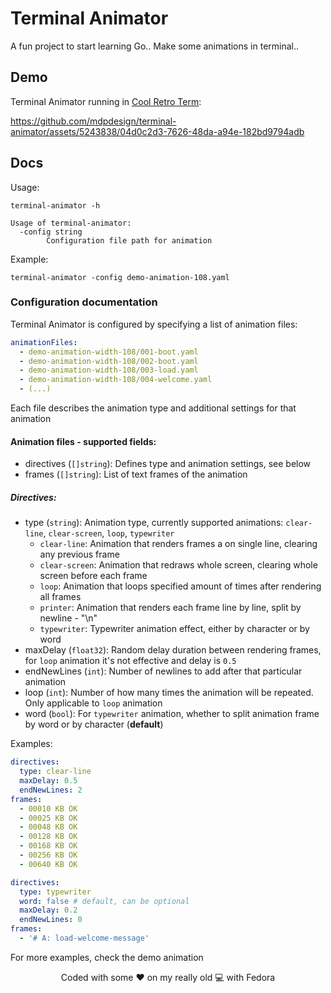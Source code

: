 # Terminal Animator

A fun project to start learning Go.. Make some animations in terminal..

## Demo

Terminal Animator running in [Cool Retro Term](https://github.com/Swordfish90/cool-retro-term):

https://github.com/mdpdesign/terminal-animator/assets/5243838/04d0c2d3-7626-48da-a94e-182bd9794adb

## Docs

Usage:

```shell
terminal-animator -h

Usage of terminal-animator:
  -config string
        Configuration file path for animation
```

Example:

```shell
terminal-animator -config demo-animation-108.yaml
```

### Configuration documentation

Terminal Animator is configured by specifying a list of animation files:

```yaml
animationFiles:
  - demo-animation-width-108/001-boot.yaml
  - demo-animation-width-108/002-boot.yaml
  - demo-animation-width-108/003-load.yaml
  - demo-animation-width-108/004-welcome.yaml
  - (...)
```

Each file describes the animation type and additional settings for that animation

#### Animation files - supported fields:

- directives (`[]string`): Defines type and animation settings, see below
- frames (`[]string`): List of text frames of the animation

##### Directives:

- type (`string`): Animation type, currently supported animations: `clear-line`, `clear-screen`, `loop`, `typewriter`
  - `clear-line`: Animation that renders frames a on single line, clearing any previous frame
  - `clear-screen`: Animation that redraws whole screen, clearing whole screen before each frame
  - `loop`: Animation that loops specified amount of times after rendering all frames
  - `printer`: Animation that renders each frame line by line, split by newline - "\n"
  - `typewriter`: Typewriter animation effect, either by character or by word
- maxDelay (`float32`): Random delay duration between rendering frames, for `loop` animation it's not effective and delay is `0.5`
- endNewLines (`int`): Number of newlines to add after that particular animation
- loop (`int`): Number of how many times the animation will be repeated. Only applicable to `loop` animation
- word (`bool`): For `typewriter` animation, whether to split animation frame by word or by character (**default**)

Examples:

```yaml
directives:
  type: clear-line
  maxDelay: 0.5
  endNewLines: 2
frames:
  - 00010 KB OK
  - 00025 KB OK
  - 00048 KB OK
  - 00128 KB OK
  - 00168 KB OK
  - 00256 KB OK
  - 00640 KB OK
```

```yaml
directives:
  type: typewriter
  word: false # default, can be optional
  maxDelay: 0.2
  endNewLines: 0
frames:
  - '# A: load-welcome-message'
```

For more examples, check the demo animation

<p align=center>Coded with some ❤️ on my really old 💻 with Fedora</p>
